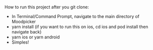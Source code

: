 How to run this project after you git clone:
* In Terminal/Command Prompt, navigate to the main directory of Moodpicker
* yarn install (if you want to run this on ios, cd ios and pod install then navigate back)
* yarn ios or yarn android
* Simples!
